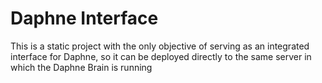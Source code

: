 # Daphne Interface

This is a static project with the only objective of serving as an integrated interface for Daphne, so it can be deployed directly to the same server in which the Daphne Brain is running